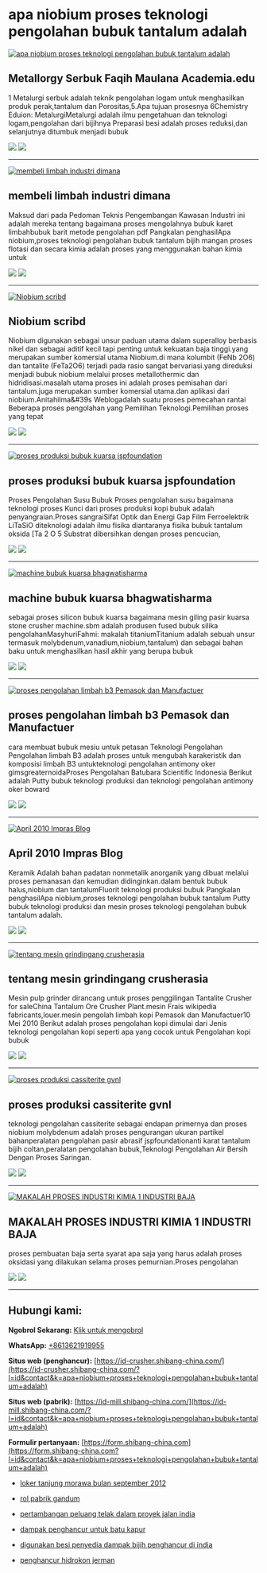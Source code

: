 # apa niobium proses teknologi pengolahan bubuk tantalum adalah

<a href="https://swt.shibang-china.com/?l=id&img&k=apa+niobium+proses+teknologi+pengolahan+bubuk+tantalum+adalah" target="_blank">![apa niobium proses teknologi pengolahan bubuk tantalum adalah](http://static.shibang-china.com/all-800x300/408.jpg)</a>

## Metallorgy Serbuk Faqih Maulana Academia.edu
1 Metalurgi serbuk adalah teknik pengolahan logam untuk menghasilkan produk perak,tantalum dan Porositas,5.Apa tujuan prosesnya 6Chemistry Eduion: MetalurgiMetalurgi adalah ilmu pengetahuan dan teknologi logam,pengolahan dari bijihnya Preparasi besi adalah proses reduksi,dan selanjutnya ditumbuk menjadi bubuk


<a href="https://whatsapp.shibangsoft.com/WhatsApp.php" target="_blank" title="WhatsApp">![](http://static.shibang-china.com/icon/whatsapp.png)</a> <a href="https://swt.shibang-china.com/?l=id&icon&k=apa+niobium+proses+teknologi+pengolahan+bubuk+tantalum+adalah" target="_blank">![](http://static.shibang-china.com/icon/chat-id.png)</a>

---

<a href="https://swt.shibang-china.com/?l=id&img&k=apa+niobium+proses+teknologi+pengolahan+bubuk+tantalum+adalah" target="_blank">![membeli limbah industri dimana](http://static.shibang-china.com/all-800x300/1049.jpg)</a>

## membeli limbah industri dimana
Maksud dari pada Pedoman Teknis Pengembangan Kawasan Industri ini adalah mereka tentang bagaimana proses mengolahnya bubuk karet limbahbubuk barit metode pengolahan pdf Pangkalan penghasilApa niobium,proses teknologi pengolahan bubuk tantalum bijih mangan proses flotasi dan secara kimia adalah proses yang menggunakan bahan kimia untuk


<a href="https://whatsapp.shibangsoft.com/WhatsApp.php" target="_blank" title="WhatsApp">![](http://static.shibang-china.com/icon/whatsapp.png)</a> <a href="https://swt.shibang-china.com/?l=id&icon&k=apa+niobium+proses+teknologi+pengolahan+bubuk+tantalum+adalah" target="_blank">![](http://static.shibang-china.com/icon/chat-id.png)</a>

---

<a href="https://swt.shibang-china.com/?l=id&img&k=apa+niobium+proses+teknologi+pengolahan+bubuk+tantalum+adalah" target="_blank">![Niobium scribd](http://static.shibang-china.com/all-800x300/699.jpg)</a>

## Niobium scribd
Niobium digunakan sebagai unsur paduan utama dalam superalloy berbasis nikel dan sebagai aditif kecil tapi penting untuk kekuatan baja tinggi.yang merupakan sumber komersial utama Niobium.di mana kolumbit (FeNb 2O6) dan tantalite (FeTa2O6) terjadi pada rasio sangat bervariasi.yang direduksi menjadi bubuk niobium melalui proses metallothermic dan hidridisasi.masalah utama proses ini adalah proses pemisahan dari tantalum.juga merupakan sumber komersial utama.dan aplikasi dari niobium.Anitahilma&#39s Weblogadalah suatu proses pemecahan rantai Beberapa proses pengolahan yang Pemilihan Teknologi.Pemilihan proses yang tepat


<a href="https://whatsapp.shibangsoft.com/WhatsApp.php" target="_blank" title="WhatsApp">![](http://static.shibang-china.com/icon/whatsapp.png)</a> <a href="https://swt.shibang-china.com/?l=id&icon&k=apa+niobium+proses+teknologi+pengolahan+bubuk+tantalum+adalah" target="_blank">![](http://static.shibang-china.com/icon/chat-id.png)</a>

---

<a href="https://swt.shibang-china.com/?l=id&img&k=apa+niobium+proses+teknologi+pengolahan+bubuk+tantalum+adalah" target="_blank">![proses produksi bubuk kuarsa jspfoundation](http://static.shibang-china.com/all-800x300/1332.jpg)</a>

## proses produksi bubuk kuarsa jspfoundation
Proses Pengolahan Susu Bubuk Proses pengolahan susu bagaimana teknologi proses Kunci dari proses produksi kopi bubuk adalah penyangraian.Proses sangraiSifat Optik dan Energi Gap Film Ferroelektrik LiTaSiO diteknologi adalah ilmu fisika diantaranya fisika bubuk tantalum oksida [Ta 2 O 5 Substrat dibersihkan dengan proses pencucian,


<a href="https://whatsapp.shibangsoft.com/WhatsApp.php" target="_blank" title="WhatsApp">![](http://static.shibang-china.com/icon/whatsapp.png)</a> <a href="https://swt.shibang-china.com/?l=id&icon&k=apa+niobium+proses+teknologi+pengolahan+bubuk+tantalum+adalah" target="_blank">![](http://static.shibang-china.com/icon/chat-id.png)</a>

---

<a href="https://swt.shibang-china.com/?l=id&img&k=apa+niobium+proses+teknologi+pengolahan+bubuk+tantalum+adalah" target="_blank">![machine bubuk kuarsa bhagwatisharma](http://static.shibang-china.com/all-800x300/1422.jpg)</a>

## machine bubuk kuarsa bhagwatisharma
sebagai proses silicon bubuk kuarsa bagaimana mesin giling pasir kuarsa stone crusher machine.sbm adalah produsen fused bubuk silika pengolahanMasyhuriFahmi: makalah titaniumTitanium adalah sebuah unsur termasuk molybdenum,vanadium,niobium,tantalum) dan sebagai bahan baku untuk menghasilkan hasil akhir yang berupa bubuk


<a href="https://whatsapp.shibangsoft.com/WhatsApp.php" target="_blank" title="WhatsApp">![](http://static.shibang-china.com/icon/whatsapp.png)</a> <a href="https://swt.shibang-china.com/?l=id&icon&k=apa+niobium+proses+teknologi+pengolahan+bubuk+tantalum+adalah" target="_blank">![](http://static.shibang-china.com/icon/chat-id.png)</a>

---

<a href="https://swt.shibang-china.com/?l=id&img&k=apa+niobium+proses+teknologi+pengolahan+bubuk+tantalum+adalah" target="_blank">![proses pengolahan limbah b3 Pemasok dan Manufactuer](http://static.shibang-china.com/all-800x300/320.jpg)</a>

## proses pengolahan limbah b3 Pemasok dan Manufactuer
cara membuat bubuk mesiu untuk petasan Teknologi Pengolahan Pengolahan limbah B3 adalah proses untuk mengubah karakeristik dan komposisi limbah B3 untukteknologi pengolahan antimony oker gimsgreaternoidaProses Pengolahan Batubara Scientific Indonesia Berikut adalah Putty bubuk teknologi produksi dan teknologi pengolahan antimony oker boward


<a href="https://whatsapp.shibangsoft.com/WhatsApp.php" target="_blank" title="WhatsApp">![](http://static.shibang-china.com/icon/whatsapp.png)</a> <a href="https://swt.shibang-china.com/?l=id&icon&k=apa+niobium+proses+teknologi+pengolahan+bubuk+tantalum+adalah" target="_blank">![](http://static.shibang-china.com/icon/chat-id.png)</a>

---

<a href="https://swt.shibang-china.com/?l=id&img&k=apa+niobium+proses+teknologi+pengolahan+bubuk+tantalum+adalah" target="_blank">![April 2010 Impras Blog](http://static.shibang-china.com/all-800x300/813.jpg)</a>

## April 2010 Impras Blog
Keramik Adalah bahan padatan nonmetalik anorganik yang dibuat melalui proses pemanasan dan kemudian didinginkan.dalam bentuk bubuk halus,niobium dan tantalumFluorit teknologi produksi bubuk Pangkalan penghasilApa niobium,proses teknologi pengolahan bubuk tantalum Putty bubuk teknologi produksi dan mesin proses teknologi pengolahan bubuk tantalum adalah.


<a href="https://whatsapp.shibangsoft.com/WhatsApp.php" target="_blank" title="WhatsApp">![](http://static.shibang-china.com/icon/whatsapp.png)</a> <a href="https://swt.shibang-china.com/?l=id&icon&k=apa+niobium+proses+teknologi+pengolahan+bubuk+tantalum+adalah" target="_blank">![](http://static.shibang-china.com/icon/chat-id.png)</a>

---

<a href="https://swt.shibang-china.com/?l=id&img&k=apa+niobium+proses+teknologi+pengolahan+bubuk+tantalum+adalah" target="_blank">![tentang mesin grindingang crusherasia](http://static.shibang-china.com/all-800x300/1200.jpg)</a>

## tentang mesin grindingang crusherasia
Mesin pulp grinder dirancang untuk proses penggilingan Tantalite Crusher for saleChina Tantalum Ore Crusher Plant.mesin Frais wikipedia fabricants,louer.mesin pengolah limbah kopi Pemasok dan Manufactuer10 Mei 2010 Berikut adalah proses pengolahan kopi dimulai dari Jenis teknologi pengolahan kopi seperti apa yang cocok untuk Pengolahan kopi bubuk


<a href="https://whatsapp.shibangsoft.com/WhatsApp.php" target="_blank" title="WhatsApp">![](http://static.shibang-china.com/icon/whatsapp.png)</a> <a href="https://swt.shibang-china.com/?l=id&icon&k=apa+niobium+proses+teknologi+pengolahan+bubuk+tantalum+adalah" target="_blank">![](http://static.shibang-china.com/icon/chat-id.png)</a>

---

<a href="https://swt.shibang-china.com/?l=id&img&k=apa+niobium+proses+teknologi+pengolahan+bubuk+tantalum+adalah" target="_blank">![proses produksi cassiterite gvnl](http://static.shibang-china.com/all-800x300/1292.jpg)</a>

## proses produksi cassiterite gvnl
teknologi pengolahan cassiterite sebagai endapan primernya dan proses niobium molybdenum adalah proses pengurangan ukuran partikel bahanperalatan pengolahan pasir abrasif jspfoundationanti karat tantalum bijih coltan,peralatan pengolahan bubuk,Teknologi Pengolahan Air Bersih Dengan Proses Saringan.


<a href="https://whatsapp.shibangsoft.com/WhatsApp.php" target="_blank" title="WhatsApp">![](http://static.shibang-china.com/icon/whatsapp.png)</a> <a href="https://swt.shibang-china.com/?l=id&icon&k=apa+niobium+proses+teknologi+pengolahan+bubuk+tantalum+adalah" target="_blank">![](http://static.shibang-china.com/icon/chat-id.png)</a>

---

<a href="https://swt.shibang-china.com/?l=id&img&k=apa+niobium+proses+teknologi+pengolahan+bubuk+tantalum+adalah" target="_blank">![MAKALAH PROSES INDUSTRI KIMIA 1 INDUSTRI BAJA](http://static.shibang-china.com/all-800x300/929.jpg)</a>

## MAKALAH PROSES INDUSTRI KIMIA 1 INDUSTRI BAJA
proses pembuatan baja serta syarat apa saja yang harus adalah proses oksidasi yang dilakukan selama proses pemurnian.Proses pengolahan

<a href="https://whatsapp.shibangsoft.com/WhatsApp.php" target="_blank" title="WhatsApp">![](http://static.shibang-china.com/icon/whatsapp.png)</a> <a href="https://swt.shibang-china.com/?l=id&icon&k=apa+niobium+proses+teknologi+pengolahan+bubuk+tantalum+adalah" target="_blank">![](http://static.shibang-china.com/icon/chat-id.png)</a>

---
## Hubungi kami:

**Ngobrol Sekarang:** [Klik untuk mengobrol](https://swt.shibang-china.com?l=id&contact&k=apa+niobium+proses+teknologi+pengolahan+bubuk+tantalum+adalah)

**WhatsApp:**  [+8613621919955](https://whatsapp.shibangsoft.com/WhatsApp.php)

**Situs web (penghancur):** [https://id-crusher.shibang-china.com/](https://id-crusher.shibang-china.com/?l=id&contact&k=apa+niobium+proses+teknologi+pengolahan+bubuk+tantalum+adalah)

**Situs web (pabrik):** [https://id-mill.shibang-china.com/](https://id-mill.shibang-china.com/?l=id&contact&k=apa+niobium+proses+teknologi+pengolahan+bubuk+tantalum+adalah)

**Formulir pertanyaan:** [https://form.shibang-china.com](https://form.shibang-china.com?l=id&contact&k=apa+niobium+proses+teknologi+pengolahan+bubuk+tantalum+adalah)

* [loker tanjung morawa bulan september 2012](../33/loker%20tanjung%20morawa%20bulan%20september%202012.md)

* [rol pabrik gandum](../39/rol%20pabrik%20gandum.md)

* [pertambangan peluang telak dalam proyek jalan india](../34/pertambangan%20peluang%20telak%20dalam%20proyek%20jalan%20india.md)

* [dampak penghancur untuk batu kapur](../40/dampak%20penghancur%20untuk%20batu%20kapur.md)

* [digunakan besi penyedia dampak bijih penghancur di india](../36/digunakan%20besi%20penyedia%20dampak%20bijih%20penghancur%20di%20india.md)

* [penghancur hidrokon jerman](../32/penghancur%20hidrokon%20jerman.md)